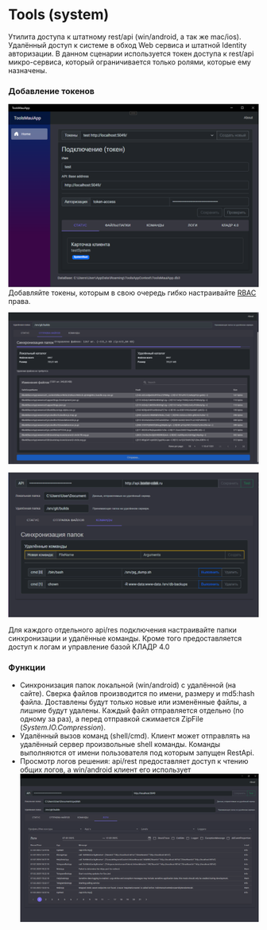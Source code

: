 # Tools (system)
Утилита доступа к штатному rest/api (win/android, а так же mac/ios). Удалённый доступ к системе в обход Web сервиса и штатной Identity авторизации. В данном сценарии используется токен доступа к rest/api микро-сервиса, который ограничивается только ролями, которые ему назначены.

### Добавление токенов
![ddd](./img/tools-config-connections.png)
Добавляйте токены, которым в свою очередь гибко настраивайте [RBAC](https://ru.wikipedia.org/wiki/%D0%A3%D0%BF%D1%80%D0%B0%D0%B2%D0%BB%D0%B5%D0%BD%D0%B8%D0%B5_%D0%B4%D0%BE%D1%81%D1%82%D1%83%D0%BF%D0%BE%D0%BC_%D0%BD%D0%B0_%D0%BE%D1%81%D0%BD%D0%BE%D0%B2%D0%B5_%D1%80%D0%BE%D0%BB%D0%B5%D0%B9) права.

![api local client](./img/tools-sync-folders.png)

![remote commands tool](./img/tools-commands-view.png)

Для каждого отдельного api/res подключения настраивайте папки синхронизации и удалённые команды. Кроме того предоставляется доступ к логам и управление базой КЛАДР 4.0

### Функции
- Синхронизация папок локальной (win/android) с удалённой (на сайте). Сверка файлов производится по имени, размеру и md5:hash файла. Доставлены будут только новые или изменённые файлы, а лишние будут удалены. Каждый файл отправляется отдельно (по одному за раз), а перед отправкой сжимается ZipFile (*System.IO.Compression*).
- Удалённый вызов команд (shell/cmd). Клиент может отправлять на удалённый сервер произвольные shell команды. Команды выполняются от имени пользователя под которым запущен RestApi.
- Просмотр логов решения: api/rest предоставляет доступ к чтению общих логов, а win/android клиент его использует ![logs](./img/tools-logs-read.png)